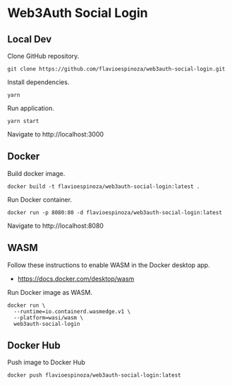 # Web3Auth Social Login

## Local Dev

Clone GitHub repository.
```shell
git clone https://github.com/flavioespinoza/web3auth-social-login.git
```

Install dependencies.
```shell
yarn
```

Run application.
```shell
yarn start
```

Navigate to http://localhost:3000

## Docker

Build docker image.
```shell
docker build -t flavioespinoza/web3auth-social-login:latest .
```

Run Docker container.
```shell
docker run -p 8080:80 -d flavioespinoza/web3auth-social-login:latest
```

Navigate to http://localhost:8080

## WASM

Follow these instructions to enable WASM in the Docker desktop app.

- https://docs.docker.com/desktop/wasm

Run Docker image as WASM.

```shell
docker run \
  --runtime=io.containerd.wasmedge.v1 \
  --platform=wasi/wasm \
  web3auth-social-login
```

## Docker Hub

Push image to Docker Hub
```shell
docker push flavioespinoza/web3auth-social-login:latest
```
